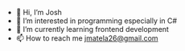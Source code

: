 - 👋 Hi, I’m Josh
- 👀 I’m interested in programming especially in C#
- 🌱 I’m currently learning frontend development
- 📫 How to reach me jmatela26@gmail.com

<!---
jmatela26/jmatela26 is a ✨ special ✨ repository because its `README.md` (this file) appears on your GitHub profile.
You can click the Preview link to take a look at your changes.
--->
